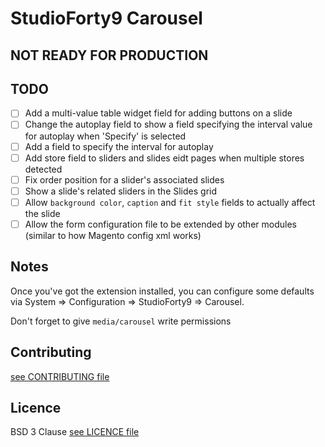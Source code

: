 # StudioForty9 Carousel

## NOT READY FOR PRODUCTION

## TODO

- [ ] Add a multi-value table widget field for adding buttons on a slide
- [ ] Change the autoplay field to show a field specifying the interval value for autoplay when 'Specify' is selected
- [ ] Add a field to specify the interval for autoplay
- [ ] Add store field to sliders and slides eidt pages when multiple stores detected
- [ ] Fix order position for a slider's associated slides
- [ ] Show a slide's related sliders in the Slides grid
- [ ] Allow `background color`, `caption` and `fit style` fields to actually affect the slide
- [ ] Allow the form configuration file to be extended by other modules (similar to how Magento config xml works)

## Notes

Once you've got the extension installed, you can configure some defaults via System => Configuration => StudioForty9 => Carousel.

Don't forget to give `media/carousel` write permissions

## Contributing

[see CONTRIBUTING file](https://github.com/studioforty9/carousel/blob/master/CONTRIBUTING.md)

## Licence

BSD 3 Clause [see LICENCE file](https://github.com/studioforty9/carousel/blob/master/LICENCE)

